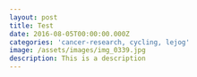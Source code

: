 ```yaml
---
layout: post
title: Test
date: 2016-08-05T00:00:00.000Z
categories: 'cancer-research, cycling, lejog'
image: /assets/images/img_0339.jpg
description: This is a description
---
```

